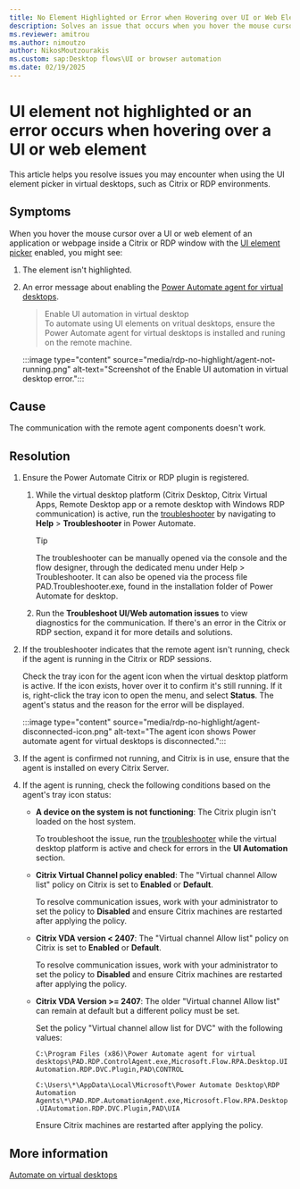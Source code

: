 ```yaml
---
title: No Element Highlighted or Error when Hovering over UI or Web Element
description: Solves an issue that occurs when you hover the mouse cursor over a UI or web element of an application or webpage in Power Automate for desktop.
ms.reviewer: amitrou
ms.author: nimoutzo
author: NikosMoutzourakis
ms.custom: sap:Desktop flows\UI or browser automation
ms.date: 02/19/2025
---
```

# UI element not highlighted or an error occurs when hovering over a UI or web element

This article helps you resolve issues you may encounter when using the UI element picker in virtual desktops, such as Citrix or RDP environments.

## Symptoms

When you hover the mouse cursor over a UI or web element of an application or webpage inside a Citrix or RDP window with the [UI element picker](/power-automate/desktop-flows/ui-elements#ui-elements-types) enabled, you might see:

1. The element isn't highlighted.
2. An error message about enabling the [Power Automate agent for virtual desktops](/power-automate/desktop-flows/virtual-desktops#install-the-power-automate-agent-for-virtual-desktops).

   > Enable UI automation in virtual desktop  
   > To automate using UI elements on vritual desktops, ensure the Power Automate agent for virtual desktops is installed and runing on the remote machine.

   :::image type="content" source="media/rdp-no-highlight/agent-not-running.png" alt-text="Screenshot of the Enable UI automation in virtual desktop error.":::

## Cause

The communication with the remote agent components doesn't work.

## Resolution

1. Ensure the Power Automate Citrix or RDP plugin is registered.

   1. While the virtual desktop platform (Citrix Desktop, Citrix Virtual Apps, Remote Desktop app or a remote desktop with Windows RDP communication) is active, run the [troubleshooter](/power-automate/desktop-flows/troubleshooter) by navigating to **Help** > **Troubleshooter** in Power Automate.

      > [!TIP]
      > The troubleshooter can be manually opened via the console and the flow designer, through the dedicated menu under Help > Troubleshooter. It can also be opened via the process file PAD.Troubleshooter.exe, found in the installation folder of Power Automate for desktop.

   1. Run the **Troubleshoot UI/Web automation issues** to view diagnostics for the communication. If there's an error in the Citrix or RDP section, expand it for more details and solutions.

2. If the troubleshooter indicates that the remote agent isn't running, check if the agent is running in the Citrix or RDP sessions.

   Check the tray icon for the agent icon when the virtual desktop platform is active. If the icon exists, hover over it to confirm it's still running. If it is, right-click the tray icon to open the menu, and select **Status**. The agent's status and the reason for the error will be displayed.

   :::image type="content" source="media/rdp-no-highlight/agent-disconnected-icon.png" alt-text="The agent icon shows Power automate agent for virtual desktops is disconnected.":::

3. If the agent is confirmed not running, and Citrix is in use, ensure that the agent is installed on every Citrix Server.

4. If the agent is running, check the following conditions based on the agent's tray icon status:

   - **A device on the system is not functioning**: The Citrix plugin isn't loaded on the host system.

     To troubleshoot the issue, run the [troubleshooter](/power-automate/desktop-flows/troubleshooter) while the virtual desktop platform is active and check for errors in the **UI Automation** section.

   - **Citrix Virtual Channel policy enabled**: The "Virtual channel Allow list" policy on Citrix is set to **Enabled** or **Default**.

     To resolve communication issues, work with your administrator to set the policy to **Disabled** and ensure Citrix machines are restarted after applying the policy.

   - **Citrix VDA version < 2407**: The "Virtual channel Allow list" policy on Citrix is set to **Enabled** or **Default**.

     To resolve communication issues, work with your administrator to set the policy to **Disabled** and ensure Citrix machines are restarted after applying the policy.

   - **Citrix VDA Version >= 2407**: The older "Virtual channel Allow list" can remain at default but a different policy must be set.

     Set the policy "Virtual channel allow list for DVC" with the following values:

      `C:\Program Files (x86)\Power Automate agent for virtual desktops\PAD.RDP.ControlAgent.exe,Microsoft.Flow.RPA.Desktop.UIAutomation.RDP.DVC.Plugin,PAD\CONTROL`
  
      `C:\Users\*\AppData\Local\Microsoft\Power Automate Desktop\RDP Automation Agents\*\PAD.RDP.AutomationAgent.exe,Microsoft.Flow.RPA.Desktop.UIAutomation.RDP.DVC.Plugin,PAD\UIA`

      Ensure Citrix machines are restarted after applying the policy.

## More information

[Automate on virtual desktops](/power-automate/desktop-flows/virtual-desktops)

